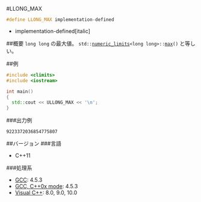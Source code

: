 #LLONG_MAX
```cpp
#define LLONG_MAX implementation-defined
```
* implementation-defined[italic]

##概要
`long long` の最大値。
`std::`[`numeric_limits`](/reference/limits/numeric_limits.md)`<long long>::`[`max`](/reference/limits/numeric_limits/max.md)`()` と等しい。


##例
```cpp
#include <climits>
#include <iostream>

int main()
{
  std::cout << ULLONG_MAX << '\n';
}
```

###出力例
```
9223372036854775807
```

##バージョン
###言語
- C++11

###処理系
- [GCC](/implementation#gcc.md): 4.5.3
- [GCC, C++0x mode](/implementation#gcc.md): 4.5.3
- [Visual C++](/implementation#visual_cpp.md): 8.0, 9.0, 10.0

